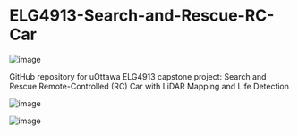 # ELG4913-Search-and-Rescue-RC-Car
![image](https://github.com/user-attachments/assets/bff2c32a-aa6f-470e-8171-dde8c1de4d41)

GitHub repository for uOttawa ELG4913 capstone project: Search and Rescue Remote-Controlled (RC) Car with LiDAR Mapping and Life Detection

![image](https://github.com/user-attachments/assets/9f68b2f8-a399-4b9e-a0ca-28b69913ef17)

![image](https://github.com/user-attachments/assets/a0dcc0c9-3205-4360-b7f7-b30ca54d47e9)

